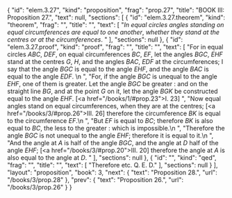{
  "id": "elem.3.27",
  "kind": "proposition",
  "frag": "prop.27",
  "title": "BOOK III: Proposition 27.",
  "text": null,
  "sections": [
    {
      "id": "elem.3.27.theorem",
      "kind": "theorem",
      "frag": "",
      "title": "",
      "text": [
        "<var>In equal circles angles standing on equal circumferences are equal to one another</var>, <var>whether they stand at the centres or at the circumferences</var>. "
      ],
      "sections": null
    },
    {
      "id": "elem.3.27.proof",
      "kind": "proof",
      "frag": "",
      "title": "",
      "text": [
        "For in equal circles <var>ABC</var>, <var>DEF</var>, on equal circumferences <var>BC</var>, <var>EF</var>, let the angles <var>BGC</var>, <var>EHF</var> stand at the centres <var>G</var>, <var>H</var>, and the angles <var>BAC</var>, <var>EDF</var> at the circumferences; I say that the angle <var>BGC</var> is equal to the angle <var>EHF</var>, and the angle <var>BAC</var> is equal to the angle <var>EDF</var>. \n      ",
        "For, if the angle <var>BGC</var> is unequal to the angle <var>EHF</var>, one of them is greater. Let the angle <var>BGC</var> be greater : and on the straight line <var>BG</var>, and at the point <var>G</var> on it, let the angle <var>BGK</var> be constructed equal to the angle <var>EHF</var>. [<a href=\"/books/1/#prop.23\">I. 23</a>] ",
        "Now equal angles stand on equal circumferences, when they are at the centres; [<a href=\"/books/3/#prop.26\">III. 26</a>] therefore the circumference <var>BK</var> is equal to the circumference <var>EF</var>.\n      ",
        "But <var>EF</var> is equal to <var>BC</var>; therefore <var>BK</var> is also equal to <var>BC</var>, the less to the greater : which is impossible.\n      ",
        "Therefore the angle <var>BGC</var> is not unequal to the angle <var>EHF</var>; therefore it is equal to it.\n       ",
        "And the angle at <var>A</var> is half of the angle <var>BGC</var>, and the angle at <var>D</var> half of the angle <var>EHF</var>; [<a href=\"/books/3/#prop.20\">III. 20</a>] therefore the angle at <var>A</var> is also equal to the angle at <var>D</var>. "
      ],
      "sections": null
    },
    {
      "id": "",
      "kind": "qed",
      "frag": "",
      "title": "",
      "text": [
        "Therefore etc. Q. E. D."
      ],
      "sections": null
    }
  ],
  "layout": "proposition",
  "book": 3,
  "next": {
    "text": "Proposition 28.",
    "url": "/books/3/prop.28"
  },
  "prev": {
    "text": "Proposition 26.",
    "url": "/books/3/prop.26"
  }
}
